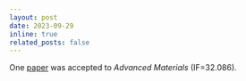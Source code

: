 ```yaml
---
layout: post
date: 2023-09-29
inline: true
related_posts: false
---
```


One [paper](https://pubmed.ncbi.nlm.nih.gov/37774750/) was accepted to *Advanced Materials* (IF=32.086). 
